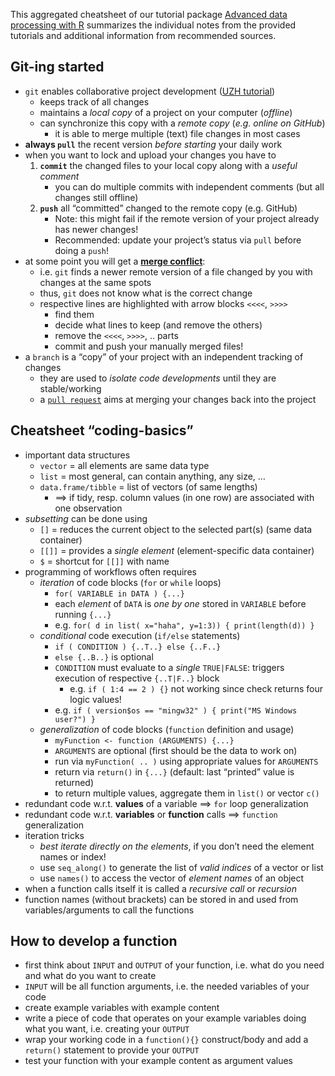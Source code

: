 This aggregated cheatsheet of our tutorial package [Advanced data
processing with
R](https://github.com/Dr-Eberle-Zentrum/Advanced-data-processing-with-R)
summarizes the individual notes from the provided tutorials and
additional information from recommended sources.

## Git-ing started

-   `git` enables collaborative project development ([UZH
    tutorial](https://geo.uzh.ch/microsite/reproducible_research/post/rr-rstudio-git/))
    -   keeps track of all changes
    -   maintains a *local copy* of a project on your computer
        (*offline*)
    -   can synchronize this copy with a *remote copy* (*e.g. online on
        GitHub*)
        -   it is able to merge multiple (text) file changes in most
            cases
-   **always `pull`** the recent version *before starting* your daily
    work
-   when you want to lock and upload your changes you have to
    1.  **`commit`** the changed files to your local copy along with a
        *useful comment*
        -   you can do multiple commits with independent comments (but
            all changes still offline)
    2.  **`push`** all “committed” changed to the remote copy
        (e.g. GitHub)
        -   Note: this might fail if the remote version of your project
            already has newer changes!
        -   Recommended: update your project’s status via `pull` before
            doing a `push`!
-   at some point you will get a [**merge
    conflict**](https://www.atlassian.com/git/tutorials/using-branches/merge-conflicts):
    -   i.e. `git` finds a newer remote version of a file changed by you
        with changes at the same spots
    -   thus, `git` does not know what is the correct change
    -   respective lines are highlighted with arrow blocks `<<<<`,
        `>>>>`
        -   find them
        -   decide what lines to keep (and remove the others)
        -   remove the `<<<<`, `>>>>`, .. parts
        -   commit and push your manually merged files!
-   a `branch` is a “copy” of your project with an independent tracking
    of changes
    -   they are used to *isolate code developments* until they are
        stable/working
    -   a
        [`pull request`](https://www.atlassian.com/git/tutorials/making-a-pull-request)
        aims at merging your changes back into the project

## Cheatsheet “coding-basics”

-   important data structures
    -   `vector` = all elements are same data type
    -   `list` = most general, can contain anything, any size, …
    -   `data.frame/tibble` = list of vectors (of same lengths)
        -   ==&gt; if tidy, resp. column values (in one row) are
            associated with one observation
-   *subsetting* can be done using
    -   `[]` = reduces the current object to the selected part(s) (same
        data container)
    -   `[[]]` = provides a *single element* (element-specific data
        container)
    -   `$` = shortcut for `[[]]` with name
-   programming of workflows often requires
    -   *iteration* of code blocks (`for` or `while` loops)
        -   `for( VARIABLE in DATA ) {...}`
        -   each *element* of `DATA` is *one by one* stored in
            `VARIABLE` before running `{...}`
        -   e.g. `for( d in list( x="haha", y=1:3)) { print(length(d)) }`
    -   *conditional* code execution (`if/else` statements)
        -   `if ( CONDITION ) {..T..} else {..F..}`
        -   `else {..B..}` is optional
        -   `CONDITION` must evaluate to a *single* `TRUE|FALSE`:
            triggers execution of respective `{..T|F..}` block
            -   e.g. `if ( 1:4 == 2 ) {}` not working since check
                returns four logic values!
        -   e.g. `if ( version$os == "mingw32" ) { print("MS Windows user?") }`
    -   *generalization* of code blocks (`function` definition and
        usage)
        -   `myFunction <- function (ARGUMENTS) {...}`
        -   `ARGUMENTS` are optional (first should be the data to work
            on)
        -   run via `myFunction( .. )` using appropriate values for
            `ARGUMENTS`
        -   return via `return()` in `{...}` (default: last “printed”
            value is returned)
        -   to return multiple values, aggregate them in `list()` or
            vector `c()`
-   redundant code w.r.t. **values** of a variable ==&gt; `for` loop
    generalization
-   redundant code w.r.t. **variables** or **function** calls ==&gt;
    `function` generalization
-   iteration tricks
    -   *best iterate directly on the elements*, if you don’t need the
        element names or index!
    -   use `seq_along()` to generate the list of *valid indices* of a
        vector or list
    -   use `names()` to access the vector of *element names* of an
        object
-   when a function calls itself it is called a *recursive call* or
    *recursion*
-   function names (without brackets) can be stored in and used from
    variables/arguments to call the functions

## How to develop a function

-   first think about `INPUT` and `OUTPUT` of your function, i.e. what
    do you need and what do you want to create
-   `INPUT` will be all function arguments, i.e. the needed variables of
    your code
-   create example variables with example content
-   write a piece of code that operates on your example variables doing
    what you want, i.e. creating your `OUTPUT`
-   wrap your working code in a `function(){}` construct/body and add a
    `return()` statement to provide your `OUTPUT`
-   test your function with your example content as argument values
